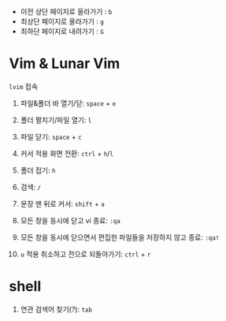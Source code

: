 - 이전 상단 페이지로 올라가기 : `b`
- 최상단 페이지로 올라가기 : `g`
- 최하단 페이지로 내려가기 : `G`

# Vim & Lunar Vim
```lvim``` 접속
1. 파일&폴더 바 열기/닫: ```space``` + ```e```
2. 폴더 펼치기/파일 열기: ```l```
3. 파일 닫기: ```space``` + ```c```
4. 커서 적용 화면 전환: ```ctrl``` + ```h```/```l```
5. 폴더 접기: ```h```
6. 검색: ```/```
7. 문장 맨 뒤로 커서: ```shift``` + ```a```

1. 모든 창을 동시에 닫고 vi 종료: ```:qa```
2. 모든 창을 동시에 닫으면서 편집한 파일들을 저장하지 않고 종료: ```:qa!```
3. ```u``` 적용 취소하고 전으로 되돌아가기: ```ctrl``` + ```r```

# shell
1. 연관 검색어 찾기(?): ```tab```
